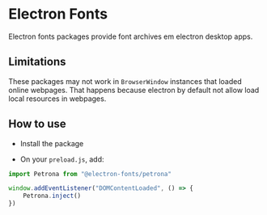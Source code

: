 # Electron Fonts

Electron fonts packages provide font archives em electron desktop apps.

## Limitations

These packages may not work in `BrowserWindow` instances that loaded online webpages. That happens because electron by default not allow load local resources in webpages.

## How to use

* Install the package

* On your `preload.js`, add:

```ts
import Petrona from "@electron-fonts/petrona"

window.addEventListener("DOMContentLoaded", () => {
    Petrona.inject()
})
```